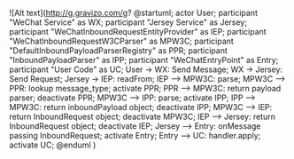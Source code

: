 
![Alt text](http://g.gravizo.com/g?
@startuml;
actor User;
participant "WeChat Service" as WX;
participant "Jersey Service" as Jersey;
participant "WeChatInboundRequestEntityProvider" as IEP;
participant "WeChatInboundRequestW3CParser" as MPW3C;
participant "DefaultInboundPayloadParserRegistry" as PPR;
participant "InboundPayloadParser" as IPP;
participant "WeChatEntryPoint" as Entry;
participant "User Code" as UC;
User -> WX: Send Message;
WX -> Jersey: Send Request;
Jersey -> IEP: readFrom;
IEP --> MPW3C: parse;
MPW3C --> PPR: lookup message_type;
activate PPR;
PPR --> MPW3C: return payload parser;
deactivate PPR;
MPW3C --> IPP: parse;
activate IPP;
IPP --> MPW3C: return inboundPayload object;
deactivate IPP;
MPW3C --> IEP: return InboundRequest object;
deactivate MPW3C;
IEP --> Jersey: return InboundRequest object;
deactivate IEP;
Jersey --> Entry: onMessage passing InboundRequest;
activate Entry;
Entry --> UC: handler.apply;
activate UC;
@enduml
)
